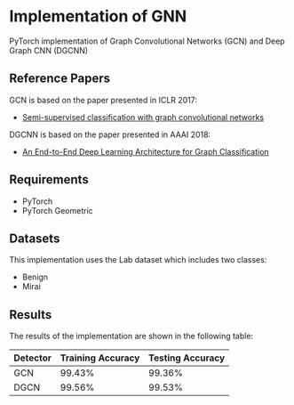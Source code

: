 # Implementation of GNN
PyTorch implementation of Graph Convolutional Networks (GCN) and Deep Graph CNN (DGCNN)

## Reference Papers
GCN is based on the paper presented in ICLR 2017:
- [Semi-supervised classification with graph convolutional networks](https://openreview.net/pdf?id=SJU4ayYgl)

DGCNN is based on the paper presented in AAAI 2018:
- [An End-to-End Deep Learning Architecture for Graph Classification](https://muhanzhang.github.io/papers/AAAI_2018_DGCNN.pdf)

## Requirements
- PyTorch
- PyTorch Geometric

## Datasets
This implementation uses the Lab dataset which includes two classes:
- Benign
- Mirai

## Results
The results of the implementation are shown in the following table:

| Detector | Training Accuracy | Testing Accuracy |
| -------- | ----------------- | ---------------- |
| GCN      | 99.43%            | 99.36%           |
| DGCN     | 99.56%            | 99.53%           |